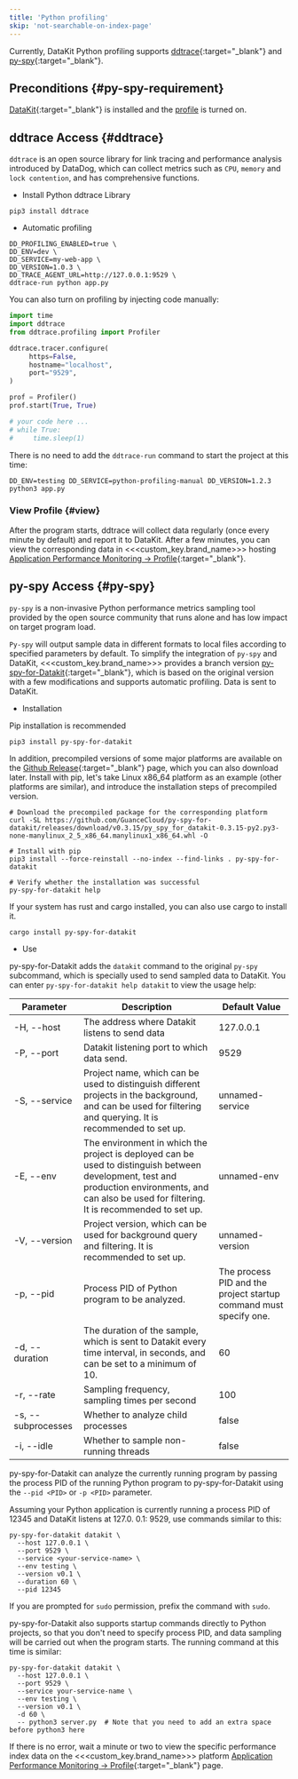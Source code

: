 ```yaml
---
title: 'Python profiling'
skip: 'not-searchable-on-index-page'
---
```


Currently, DataKit Python profiling supports [ddtrace](https://github.com/DataDog/dd-trace-py){:target="_blank"} and  [py-spy](https://github.com/benfred/py-spy){:target="_blank"}.

## Preconditions {#py-spy-requirement}

[DataKit](https://www.<<<custom_key.brand_main_domain>>>){:target="_blank"} is installed and the [profile](profile.md#config) is turned on.

## ddtrace Access {#ddtrace}

`ddtrace` is an open source library for link tracing and performance analysis introduced by DataDog, which can collect metrics such as `CPU`, `memory` and `lock contention`, and has comprehensive functions.

- Install Python ddtrace Library

```shell
pip3 install ddtrace
```

- Automatic profiling

```shell
DD_PROFILING_ENABLED=true \
DD_ENV=dev \
DD_SERVICE=my-web-app \
DD_VERSION=1.0.3 \
DD_TRACE_AGENT_URL=http://127.0.0.1:9529 \
ddtrace-run python app.py
```

You can also turn on profiling by injecting code manually:

```python
import time
import ddtrace
from ddtrace.profiling import Profiler

ddtrace.tracer.configure(
     https=False,
     hostname="localhost",
     port="9529",
)

prof = Profiler()
prof.start(True, True)

# your code here ...
# while True:
#     time.sleep(1)
```

There is no need to add the `ddtrace-run` command to start the project at this time:

```shell
DD_ENV=testing DD_SERVICE=python-profiling-manual DD_VERSION=1.2.3 python3 app.py
```

### View Profile {#view}

After the program starts, ddtrace will collect data regularly (once every minute by default) and report it to DataKit. After a few minutes, you can view the corresponding data in <<<custom_key.brand_name>>> hosting [Application Performance Monitoring -> Profile](https://console.<<<custom_key.brand_main_domain>>>/tracing/profile){:target="_blank"}.

## py-spy Access {#py-spy}

`py-spy` is a non-invasive Python performance metrics sampling tool provided by the open source community that runs alone and has low impact on target program load.

`Py-spy` will output sample data in different formats to local files according to specified parameters by default. To simplify the integration of `py-spy` and DataKit, <<<custom_key.brand_name>>> provides a branch version [py-spy-for-Datakit](https://github.com/GuanceCloud/py-spy-for-datakit){:target="_blank"}, which is based on the original version with a few modifications and supports automatic profiling.
Data is sent to DataKit.

- Installation

Pip installation is recommended

```shell
pip3 install py-spy-for-datakit
```

In addition, precompiled versions of some major platforms are available on the [Github Release](https://github.com/GuanceCloud/py-spy-for-datakit/releases){:target="_blank"} page, which you can also download later.
Install with pip, let's take Linux x86_64 platform as an example (other platforms are similar), and introduce the installation steps of precompiled version.

```shell
# Download the precompiled package for the corresponding platform
curl -SL https://github.com/GuanceCloud/py-spy-for-datakit/releases/download/v0.3.15/py_spy_for_datakit-0.3.15-py2.py3-none-manylinux_2_5_x86_64.manylinux1_x86_64.whl -O

# Install with pip
pip3 install --force-reinstall --no-index --find-links . py-spy-for-datakit

# Verify whether the installation was successful
py-spy-for-datakit help
```

If your system has rust and cargo installed, you can also use cargo to install it.

```shell
cargo install py-spy-for-datakit
```

- Use

py-spy-for-Datakit adds the `datakit` command to the original `py-spy` subcommand, which is specially used to send sampled data to DataKit. You can enter `py-spy-for-datakit help datakit` to view the usage help:

| Parameter                 | Description                                                                           | Default Value                            |
| -------------------- | ----------------------------------------------                                 | --------------------              |
| -H, --host           | The address where Datakit listens to send data                                                  | 127.0.0.1                         |
| -P, --port           | Datakit listening port to which data send.                                                  | 9529                              |
| -S, --service        | Project name, which can be used to distinguish different projects in the background, and can be used for filtering and querying. It is recommended to set up.            | unnamed-service                   |
| -E, --env            | The environment in which the project is deployed can be used to distinguish between development, test and production environments, and can also be used for filtering. It is recommended to set up.   | unnamed-env                       |
| -V, --version        | Project version, which can be used for background query and filtering. It is recommended to set up.                                     | unnamed-version                   |
| -p, --pid            | Process PID of Python program to be analyzed.                                                  | The process PID and the project startup command must specify one. |
| -d, --duration       | The duration of the sample, which is sent to Datakit every time interval, in seconds, and can be set to a minimum of 10. | 60                                |
| -r, --rate           | Sampling frequency, sampling times per second                                                         | 100                               |
| -s, --subprocesses   | Whether to analyze child processes                                                                 | false                             |
| -i, --idle           | Whether to sample non-running threads                                                       | false                             |

py-spy-for-Datakit can analyze the currently running program by passing the process PID of the running Python program to py-spy-for-Datakit using the `--pid <PID>` or `-p <PID>` parameter.

Assuming your Python application is currently running a process PID of 12345 and DataKit listens at 127.0. 0.1: 9529, use commands similar to this:

```shell
py-spy-for-datakit datakit \
  --host 127.0.0.1 \
  --port 9529 \
  --service <your-service-name> \
  --env testing \
  --version v0.1 \
  --duration 60 \
  --pid 12345
```

If you are prompted for `sudo` permission, prefix the command with `sudo`.

py-spy-for-Datakit also supports startup commands directly to Python projects, so that you don't need to specify process PID, and data sampling will be carried out when the program starts. The running command at this time is similar:

```shell
py-spy-for-datakit datakit \
  --host 127.0.0.1 \
  --port 9529 \
  --service your-service-name \
  --env testing \
  --version v0.1 \
  -d 60 \
  -- python3 server.py  # Note that you need to add an extra space before python3 here
```

If there is no error, wait a minute or two to view the specific performance index data on the <<<custom_key.brand_name>>> platform [Application Performance Monitoring -> Profile](https://console.<<<custom_key.brand_main_domain>>>/tracing/profile){:target="_blank"} page.
